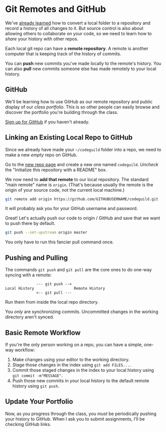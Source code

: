 # Git Remotes and GitHub
We've [already learned](basicgit.md) how to convert a local folder to a repository and record a history of all changes to it.
But source control is also about allowing others to collaborate on your code, so we need to learn how to _share_ your history with other repos.

Each local git repo can have a **remote repository**.
A remote is another computer that is keeping track of the history of commits.

You can **push** new commits you've made locally to the remote's history.
You can also **pull** new commits someone else has made remotely to your local history.

## GitHub
We'll be learning how to use GitHub as our remote repository and public display of our _class portfolio_.
This is so other people can easily browse and discover the portfolio you're building through the class.

[Sign up for GitHub](https://github.com) if you haven't already.

## Linking an Existing Local Repo to GitHub
Since we already have made your `~/codeguild` folder into a repo, we need to make a new _empty_ repo on GitHub.

Go to the [new repo page](https://github.com/new) and create a new one named `codeguild`.
_Uncheck_ the "Initialize this repository with a README" box.

We now need to **add that remote** to our local repository.
The standard "main remote" name is `origin`.
(That's because usually the remote is the origin of your source code, not the current local machine.)
```bash
git remote add origin https://github.com/GITHUBUSERNAME/codeguild.git
```
It will probably ask you for your GitHub username and password.

Great!
Let's actually push our code to origin / GitHub and save that we want to push there by default.
```bash
git push --set-upstream origin master
```
You only have to run this fancier pull command once.

## Pushing and Pulling
The commands `git push` and `git pull` are the core ones to do one-way syncing with a remote:
```
              --- git push -->
Local History                  Remote History
              <-- git pull ---
```

Run them from inside the local repo directory.

You _only_ are synchronizing _commits_.
Uncommitted changes in the working directory aren't synced.

## Basic Remote Workflow
If you're the only person working on a repo, you can have a simple, one-way workflow:
1. Make changes using your editor to the working directory.
1. Stage those changes in the index using `git add FILES...`.
1. Commit those staged changes in the index to your local history using `git commit -m"MESSAGE"`.
1. Push those new commits in your local history to the default remote history using `git push`.

## Update Your Portfolio
Now, as you progress through the class, you _must_ be periodically pushing your history to GitHub.
When I ask you to submit assignments, I'll be checking GitHub links.
